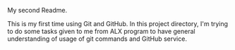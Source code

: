 My second Readme.

This is my first time using Git and GitHub.
In this project directory, I'm trying to do some tasks given to me from ALX program to have general understanding of usage of git commands and GitHub service.
